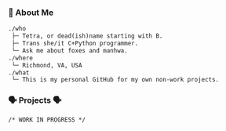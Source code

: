 ### 👋 About Me
```html
./who
 ├─ Tetra, or dead(ish)name starting with B.
 ├─ Trans she/it C+Python programmer.
 └─ Ask me about foxes and manhwa.
./where
 └─ Richmond, VA, USA
./what
 └─ This is my personal GitHub for my own non-work projects.
```

### 🗣️ Projects 🗣️
```html
/* WORK IN PROGRESS */
```
